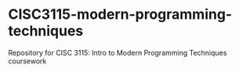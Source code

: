 # CISC3115-modern-programming-techniques
Repository for CISC 3115: Intro to Modern Programming Techniques coursework
